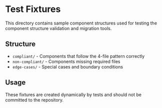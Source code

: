 # Test Fixtures

This directory contains sample component structures used for testing the component structure validation and migration tools.

## Structure

- `compliant/` - Components that follow the 4-file pattern correctly
- `non-compliant/` - Components missing required files
- `edge-cases/` - Special cases and boundary conditions

## Usage

These fixtures are created dynamically by tests and should not be committed to the repository.